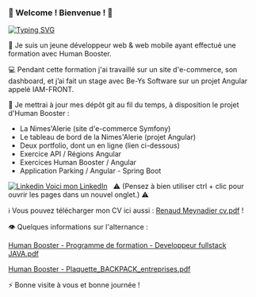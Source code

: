 ### 🍌 Welcome ! Bienvenue ! 🚀
[![Typing SVG](https://readme-typing-svg.herokuapp.com?font=Delius+Swash+Caps&size=15&duration=3000&color=327CFF&background=EFF13592&center=true&vCenter=true&multiline=true&lines=D%C3%A9veloppeur+fullstack+junior;Github+de+Meynadier+Renaud)](https://git.io/typing-svg)

📡 Je suis un jeune développeur web & web mobile ayant effectué une formation avec Human Booster.

💻 Pendant cette formation j'ai travaillé sur un site d'e-commerce, son dashboard, et j’ai fait un stage avec Be-Ys Software sur un projet Angular appelé IAM-FRONT.

📰 Je mettrai à jour mes dépôt git au fil du temps, à disposition le projet d'Human Booster : 
- La Nimes'Alerie (site d'e-commerce Symfony)
- Le tableau de bord de la Nimes'Alerie (projet Angular)
- Deux portfolio, dont un en ligne (lien ci-dessous)
- Exercice API / Régions Angular
- Exercices Human Booster / Angular
- Application Parking / Angular - Spring Boot

[![Linkedin](https://i.stack.imgur.com/gVE0j.png) Voici mon LinkedIn](https://www.linkedin.com/in/renaud-m-063/) 
&nbsp; ⚠️ (Pensez à bien utiliser ctrl + clic pour ouvrir les pages dans un nouvel onglet.) ⚠️


ℹ️ Vous pouvez télécharger mon CV ici aussi :
[Renaud Meynadier cv.pdf](https://github.com/Ninewashburn/NineWashburn/files/9038929/Renaud.Meynadier.cv.pdf) !

👁️ Quelques informations sur l'alternance :

[Human Booster - Programme de formation - Developpeur fullstack JAVA.pdf](https://github.com/Ninewashburn/NineWashburn/files/8920849/Human.Booster.-.Programme.de.formation.-.Developpeur.fullstack.JAVA.pdf)

[Human Booster - Plaquette_BACKPACK_entreprises.pdf](https://github.com/Ninewashburn/NineWashburn/files/8920933/Human.Booster.-.Plaquette_BACKPACK_entreprises.pdf)



⚡ Bonne visite à vous et bonne journée !



<!--
**Ninewashburn/NineWashburn** is a ✨ _special_ ✨ repository because its `README.md` (this file) appears on your GitHub profile.


Here are some ideas to get you started:

- 🔭 I’m currently working on ...
- 🌱 I’m currently learning ...
- 👯 I’m looking to collaborate on ...
- 🤔 I’m looking for help with ...
- 💬 Ask me about ...
- 📫 How to reach me: ...
- 😄 Pronouns: ...
- ⚡ Fun fact: ...
-->
